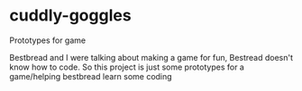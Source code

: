 # cuddly-goggles
Prototypes for game

Bestbread and I were talking about making a game for fun, Bestread doesn't know how to code. So this project is just some prototypes for a game/helping bestbread learn some coding
